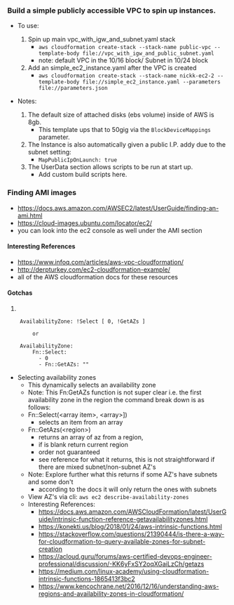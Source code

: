 ### Build a simple publicly accessible VPC to spin up instances.

* To use:
    1. Spin up main vpc_with_igw_and_subnet.yaml stack
        * ```aws cloudformation create-stack --stack-name public-vpc --template-body file://vpc_with_igw_and_public_subnet.yaml```
        * note: default VPC in the 10/16 block/ Subnet in 10/24 block
    2. Add an simple_ec2_instance.yaml after the VPC is created 
        *  ```aws cloudformation create-stack --stack-name nickk-ec2-2 --template-body file://simple_ec2_instance.yaml --parameters file://parameters.json ```

* Notes:  
    1. The default size of attached disks (ebs volume) inside of AWS is 8gb.  
        * This template ups that to 50gig via the ```BlockDeviceMappings``` parameter.
    2. The Instance is also automatically given a public I.P. addy due to the subnet setting: 
        * ```MapPublicIpOnLaunch: true```
    3. The UserData section allows scripts to be run at start up. 
        * Add custom build scripts here. 
    

### Finding AMI images
* https://docs.aws.amazon.com/AWSEC2/latest/UserGuide/finding-an-ami.html
* https://cloud-images.ubuntu.com/locator/ec2/
* you can look into the ec2 console as well under the AMI section


#### Interesting References
* https://www.infoq.com/articles/aws-vpc-cloudformation/
* http://derpturkey.com/ec2-cloudformation-example/
* all of the AWS cloudformation docs for these resources

#### Gotchas
1.
```
    AvailabilityZone: !Select [ 0, !GetAZs ]
        
        or
    
    AvailabilityZone:  
        Fn::Select: 
          - 0
          - Fn::GetAZs: "" 
```

* Selecting availability zones
     * This dynamically selects an availability zone
     * Note: This Fn:GetAZs function is not super clear
     i.e. the first availability zone in the region
     the command break down is as follows:
     * Fn::Select(\<array item>,  \<array>]) 
        * selects an item from an array
    * Fn::GetAzs(\<region>) 
        * returns an array of az from a region, 
        * if <region> is blank return current region
        * order not guaranteed 
        * see reference for what it returns, this is not straightforward if there are mixed subnet/non-subnet AZ's
    * Note: Explore further what this returns if some AZ's have subnets and some don't
        * according to the docs it will only return the ones with subnets
    * View AZ's via cli: ```aws ec2 describe-availability-zones```
    * Interesting References:
        * https://docs.aws.amazon.com/AWSCloudFormation/latest/UserGuide/intrinsic-function-reference-getavailabilityzones.html
        * https://konekti.us/blog/2018/01/24/aws-intrinsic-functions.html
        * https://stackoverflow.com/questions/21390444/is-there-a-way-for-cloudformation-to-query-available-zones-for-subnet-creation
        * https://acloud.guru/forums/aws-certified-devops-engineer-professional/discussion/-KK6yFxSY2oqXGaiLzCh/getazs
        * https://medium.com/linux-academy/using-cloudformation-intrinsic-functions-1865413f3bc2
        * https://www.kencochrane.net/2016/12/16/understanding-aws-regions-and-availability-zones-in-cloudformation/